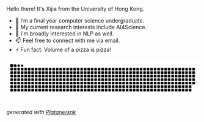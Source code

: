 Hello there! It's Xijia from the University of Hong Kong.
- 🔭 I’m a final year computer science undergraduate.
- 🌱 My current research interests include AI4Science.
- 💌 I'm broadly interested in NLP as well.
- 📫 Feel free to connect with me via email.
- ⚡ Fun fact: Volume of a pizza is pizza!

<picture>
  <source media="(prefers-color-scheme: dark)" srcset="https://raw.githubusercontent.com/xijia-tao/xijia-tao/output/github-contribution-grid-snake-dark.svg">
  <source media="(prefers-color-scheme: light)" srcset="https://raw.githubusercontent.com/xijia-tao/xijia-tao/output/github-contribution-grid-snake.svg">
  <img alt="github contribution grid snake animation" src="https://raw.githubusercontent.com/xijia-tao/xijia-tao/output/github-contribution-grid-snake.svg">
</picture>

_generated with [Platane/snk](https://github.com/Platane/snk)_
